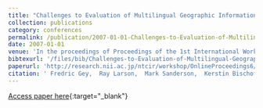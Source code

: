 ```yaml
---
title: "Challenges to Evaluation of Multilingual Geographic Information Retrieval in GeoCLEF"
collection: publications
category: conferences
permalink: /publication/2007-01-01-Challenges-to-Evaluation-of-Multilingual-Geographic-Information-Retrieval-in-GeoCLEF
date: 2007-01-01
venue: 'In the proceedings of Proceedings of the 1st International Workshop on Evaluating Information Access, EVIA 2007, National Center of Sciences, Tokyo, Japan, May 15, 2008'
bibtexurl: '/files/bib/Challenges-to-Evaluation-of-Multilingual-Geographic-Information-Retrieval-in-GeoCLEF.bib'
paperurl: 'http://research.nii.ac.jp/ntcir/workshop/OnlineProceedings6/EVIA/16.pdf'
citation: ' Fredric Gey,  Ray Larson,  Mark Sanderson,  Kerstin Bischoff,  Thomas Mandl,  Christa Womser{-}Hacker,  Diana Santos,  Paulo Rocha,  Andr{\&apos;{e}}s Montoyo,  Giorgio Nunzio,  Nicola Ferro, &quot;Challenges to Evaluation of Multilingual Geographic Information Retrieval in GeoCLEF.&quot; In the proceedings of Proceedings of the 1st International Workshop on Evaluating Information Access, EVIA 2007, National Center of Sciences, Tokyo, Japan, May 15, 2008, 2007.'
---
```

[Access paper here](http://research.nii.ac.jp/ntcir/workshop/OnlineProceedings6/EVIA/16.pdf){:target="_blank"}
